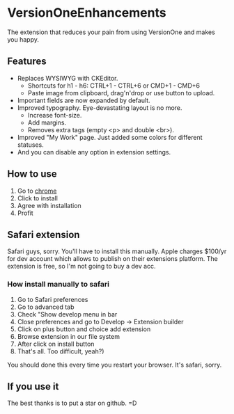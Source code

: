 # VersionOneEnhancements
The extension that reduces your pain from using VersionOne and makes you happy.

## Features
* Replaces WYSIWYG with CKEditor.
  * Shortcuts for h1 - h6: CTRL+1 - CTRL+6 or CMD+1 - CMD+6
  * Paste image from clipboard, drag'n'drop or use button to upload.
* Important fields are now expanded by default.
* Improved typography. Eye-devastating layout is no more.
  * Increase font-size.
  * Add margins.
  * Removes extra tags (empty &lt;p&gt; and double &lt;br&gt;).
* Improved "My Work" page. Just added some colors for different statuses.
* And you can disable any option in extension settings.

## How to use
1. Go to [chrome](https://chrome.google.com/webstore/detail/gmblpbbcppfbfcoppndaonablghmoodi/)
2. Click to install
3. Agree with installation
4. Profit

## Safari extension
Safari guys, sorry. You'll have to install this manually. Apple charges $100/yr for dev account which allows to publish on their extensions platform. The extension is free, so I'm not going to buy a dev acc.

### How install manually to safari
1. Go to Safari preferences
2. Go to advanced tab
3. Check "Show develop menu in bar
4. Close preferences and go to Develop -> Extension builder
5. Click on plus button and choice add extension
6. Browse extension in our file system
7. After click on install button
8. That's all. Too difficult, yeah?) 

You should done this every time you restart your browser. It's safari, sorry.

## If you use it
The best thanks is to put a star on github. =D
